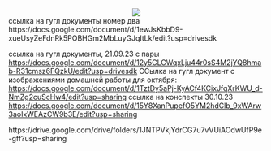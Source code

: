 <div align="center">
  <a href="https://docs.google.com/document/d/1ljERvJXzhiqG64n7ti1vxaseI5H17-dzldXyN2DS18Q/edit?usp=sharing">
  <img src="https://img.shields.io/badge/GoogleDocs-white,red?logo=GoogleDocs&logoColor=Yellow">
</a>
</div>
ссылка на гугл документы номер два https://docs.google.com/document/d/1ewJsKbbD9-xueUsyZeFdnRk5POBHGm2MbLuyGJqItLk/edit?usp=drivesdk

ссылка на гугл документы, 21.09.23 с пары
https://docs.google.com/document/d/12y5CLCWqxLju44r0sS4M2jYQ8hmab-R31cmsz6FQzkU/edit?usp=drivesdk
ССылка на гугл документ с изображениями домашней работы для октября: 
https://docs.google.com/document/d/1TztDy5aPj-KyACf4KCixJfqXrKWU_d-NmZg2cuScHw4/edit?usp=sharing
ссылка на конспекты 30.10.23
https://docs.google.com/document/d/15Y8XanPupefO5YM2hdClb_9xWArw3aoIxWEAzCW9b3E/edit?usp=sharing

<div>https://drive.google.com/drive/folders/1JNTPVkjYdrCG7u7vVUiAOdwUfP9e-gff?usp=sharing</div>
